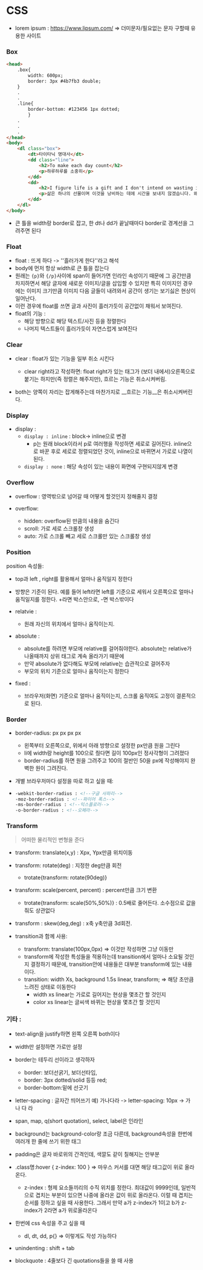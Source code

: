 # CSS

- lorem ipsum : https://www.lipsum.com/ => 더미문자/필요없는 문자 구할때 유용한 사이트



### Box

```html
<head>
	.box{
		width: 600px;
		border: 3px #4b7fb3 double;
	}
    .
    .
	.line{
    	border-bottom: #123456 1px dotted;
    	}
    .
    .
    . 
</head>
<body>
    <dl class="box">
        <dt>타이타닉 명대사</dt>
        <dd class="line">
            <h2>To make each day count</h2>
            <p>하루하루를 소중히</p>
        </dd>
        <dd>
            <h2>I figure life is a gift and I don't intend on wasting it. You never know what hand you're gonna get dealt next.</h2>
            <p>삶은 하나의 선물이며 이것을 낭비하는 데에 시간을 보내지 않겠습니다. 왜냐하면 당신은 다음에 어떤 일을 맞닥뜨릴지 모르기 때문이죠</p>
        </dd> 
    </dl>
</body>
```

- 큰 틀을 width랑 border로 잡고, 한 dt나 dd가 끝날때마다 border로 경계선을 그려주면 된다



### Float

- float : 뜨게 하다 -> ''흘러가게 한다''라고 해석
- body에 먼저 항상 width로 큰 틀을 잡는다
- 원래는 `{p}`와 `{/p}`사이에 span이 들어가면 인라인 속성이기 때문에 그 공간만큼 차지하면서 해당 글자에 새로운 이미지/글을 삽입할 수 있지만 특히 이미지인 경우에는 이미지 크기만큼 이미지 다음 글들이 내려와서 공간이 생기는 보기싫은 현상이 일어난다.
- 이런 경우에 float를 쓰면 글과 사진이 흘러가듯이 공간없이 채워서 보여진다.
- float의 기능 :
  - 해당 방향으로 해당 텍스트/사진 등을 정렬한다
  - 나머지 텍스트들이 흘러가듯이 자연스럽게 보여진다



### Clear

- clear : float가 있는 기능을 일부 취소 시킨다
  - clear right라고 작성하면: float right가 있는 태그가 (보더 내에서)오른쪽으로 붙기는 하지만(즉 정렬은 해주지만), 흐르는 기능은 취소시켜버림.

- both는 양쪽이 자리는 잡게해주는데 마찬가지로 __흐르는 기능__은 취소시켜버린다.



### Display

- display : 
  - `display : inline`  : block-> inline으로 변경
    - p는 원래 block이라서 p로 여러행을 작성하면 세로로 길어진다. inline으로 바꾼 후로 세로로 정렬되었던 것이, inline으로 바뀌면서 가로로 나열이 된다.
  - `display : none` : 해당 속성이 있는 내용이 화면에 구현되지않게 변경



### Overflow

- overflow : 영역밖으로 넘어갈 때 어떻게 할것인지 정해줄지 결정

- overflow:
  - hidden: overflow된 만큼의 내용을 숨긴다
  - scroll: 가로 세로 스크롤창 생성
  - auto: 가로 스크롤 빼고 세로 스크롤만 있는 스크롤창 생성



### Position

position 속성들:

- top과 left , right를 활용해서 얼마나 움직일지 정한다
- 방향은 기준이 된다. 예를 들어 left라면 left를 기준으로 세워서 오른쪽으로 얼마나 움직일지를 정한다. +라면 박스안으로, -면 박스밖이다

- relatvie : 
  - 원래 자신의 위치에서 얼마나 움직이는지.
- absolute : 
  - absolute를 하려면 부모에 relative를 걸어줘야한다. absolute는 relative가 나올때까지 상위 태그로 계속 올라가기 때문에
  - 만약 absolute가 없다해도 부모에 relative는 습관적으로 걸어주자
  - 부모의 위치 기준으로 얼마나 움직이는지 정한다
- fixed : 
  - 브라우저(화면) 기준으로 얼마나 움직이는지, 스크롤 움직여도 고정이 결론적으로 된다. 



### Border

- border-radius: px px px px
  - 왼쪽부터 오른쪽으로, 위에서 아래 방향으로 설정한 px만큼 원을 그린다
  - li에 width랑 height를 100으로 줬다면 길이 100px인 정사각형이 그려졌다 
  - border-radius를 하면 원을 그려주고 100의 절반인 50을 px에 작성해야지 완벽한 원이 그려진다.

- 개별 브라우저마다 설정을 따로 하고 싶을 때:

- ```html
  -webkit-border-radius : <!--구글 사파리-->
  -moz-border-radius : <!--파이어 폭스-->
  -ms-border-radius : <!--익스플로러-->
  -o-border-radius : <!--오페라-->
  ```



### Transform

> 어떠한 물리적인 변형을 준다

- transform: translate(x,y) : Xpx, Ypx만큼 위치이동
- transform: rotate(deg) : 지정한 deg만큼 회전
  - trotate{transform: rotate(90deg)}
- transform: scale(percent, percent) : percent만큼 크기 변환
  - trotate{transform: scale(50%,50%)} : 0.5배로 줄어든다. 소수점으로 값을 줘도 상관없다
- transform : skew(deg,deg) : x축 y축만큼 3d회전.



- transition과 함께 사용:
  - transform: translate(100px,0px) => 이것만 작성하면 그냥 이동만
  - transform에 작성한 특성들을 적용하는데 transition에서 얼마나 소요될 것인지 결정하기 때문에, transition안에 내용들은 대부분 transform에 있는 내용이다.
  - transition: width Xs, background 1.5s linear, transform; => 해당 초만큼 느려진 상태로 이동한다 
    - width xs linear는 가로로 길어지는 현상을 몇초간 할 것인지
    - color xs linear는 글씨색 바뀌는 현상을 몇초간 할 것인지



### 기타 :

- text-align을 justify하면 왼쪽 오른쪽 both이다
- width만 설정하면 가로만 설정
- border는 테두리 선이라고 생각하자
  - border: 보더선굵기, 보더선타입, 
  - border: 3px dotted/solid 등등 red;
  - border-bottom:밑에 선긋기
- letter-spacing : 글자간 띄어쓰기 예) 가나다라 -> letter-spacing: 10px -> 가  나  다  라  
- span, map, q(short quotation), select, label은 인라인
- background는 background-color랑 조금 다른데, background속성을 한번에 여러개 한 줄에 쓰기 위한 태그
- padding은 글자 바로위의 간격인데, 색깔도 같이 칠해지는 안부분
- .class명:hover { z-index: 100 } => 마우스 커서를 대면 해당 태그값이 위로 올라온다.
  - z-index : 형제 요소들끼리의 수직 위치를 정한다. 최대값이 9999인데, 일반적으로 겹치는 부분이 있으면 나중에 올라온 값이 위로 올라온다. 이럴 때 겹치는 순서를 정하고 싶을 때 사용한다. 그래서 만약 a가 z-index가 1이고 b가 z-index가 2라면 a가 위로올라온다
- 한번에 css 속성을 주고 싶을 때 
  - dl, dt, dd, p{} => 이렇게도 작성 가능하다
- unindenting : shift + tab

- blockquote : 4줄보다 긴 quotations들을 쓸 때 사용